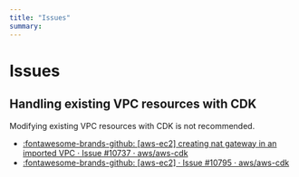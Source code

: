 ```yaml
---
title: "Issues"
summary:
---
```


Issues
===

Handling existing VPC resources with CDK
---

Modifying existing VPC resources with CDK is not recommended.

- [:fontawesome-brands-github: [aws-ec2] creating nat gateway in an imported VPC
    · Issue #10737 · aws/aws-cdk][1]
- [:fontawesome-brands-github: [aws-ec2] · Issue #10795 · aws/aws-cdk][2]

<!-- Links -->
[1]: https://github.com/aws/aws-cdk/issues/10737
[2]: https://github.com/aws/aws-cdk/issues/10795

